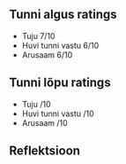 ## Tunni algus ratings
* Tuju 7/10
* Huvi tunni vastu 6/10
* Arusaam 6/10

## Tunni lõpu ratings
* Tuju /10
* Huvi tunni vastu /10
* Arusaam /10

## Reflektsioon
